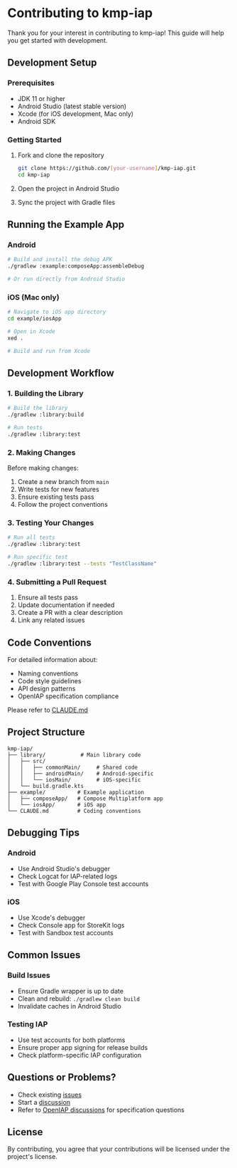 # Contributing to kmp-iap

Thank you for your interest in contributing to kmp-iap! This guide will help you get started with development.

## Development Setup

### Prerequisites

- JDK 11 or higher
- Android Studio (latest stable version)
- Xcode (for iOS development, Mac only)
- Android SDK

### Getting Started

1. Fork and clone the repository

   ```bash
   git clone https://github.com/[your-username]/kmp-iap.git
   cd kmp-iap
   ```

2. Open the project in Android Studio

3. Sync the project with Gradle files

## Running the Example App

### Android

```bash
# Build and install the debug APK
./gradlew :example:composeApp:assembleDebug

# Or run directly from Android Studio
```

### iOS (Mac only)

```bash
# Navigate to iOS app directory
cd example/iosApp

# Open in Xcode
xed .

# Build and run from Xcode
```

## Development Workflow

### 1. Building the Library

```bash
# Build the library
./gradlew :library:build

# Run tests
./gradlew :library:test
```

### 2. Making Changes

Before making changes:

1. Create a new branch from `main`
2. Write tests for new features
3. Ensure existing tests pass
4. Follow the project conventions

### 3. Testing Your Changes

```bash
# Run all tests
./gradlew :library:test

# Run specific test
./gradlew :library:test --tests "TestClassName"
```

### 4. Submitting a Pull Request

1. Ensure all tests pass
2. Update documentation if needed
3. Create a PR with a clear description
4. Link any related issues

## Code Conventions

For detailed information about:

- Naming conventions
- Code style guidelines
- API design patterns
- OpenIAP specification compliance

Please refer to [CLAUDE.md](./CLAUDE.md)

## Project Structure

```text
kmp-iap/
├── library/           # Main library code
│   ├── src/
│   │   ├── commonMain/     # Shared code
│   │   ├── androidMain/    # Android-specific
│   │   └── iosMain/        # iOS-specific
│   └── build.gradle.kts
├── example/          # Example application
│   ├── composeApp/   # Compose Multiplatform app
│   └── iosApp/       # iOS app
└── CLAUDE.md         # Coding conventions
```

## Debugging Tips

### Android

- Use Android Studio's debugger
- Check Logcat for IAP-related logs
- Test with Google Play Console test accounts

### iOS

- Use Xcode's debugger
- Check Console app for StoreKit logs
- Test with Sandbox test accounts

## Common Issues

### Build Issues

- Ensure Gradle wrapper is up to date
- Clean and rebuild: `./gradlew clean build`
- Invalidate caches in Android Studio

### Testing IAP

- Use test accounts for both platforms
- Ensure proper app signing for release builds
- Check platform-specific IAP configuration

## Questions or Problems?

- Check existing [issues](https://github.com/hyochan/kmp-iap/issues)
- Start a [discussion](https://github.com/hyochan/kmp-iap/discussions)
- Refer to [OpenIAP discussions](https://github.com/hyochan/openiap.dev/discussions) for specification questions

## License

By contributing, you agree that your contributions will be licensed under the project's license.
